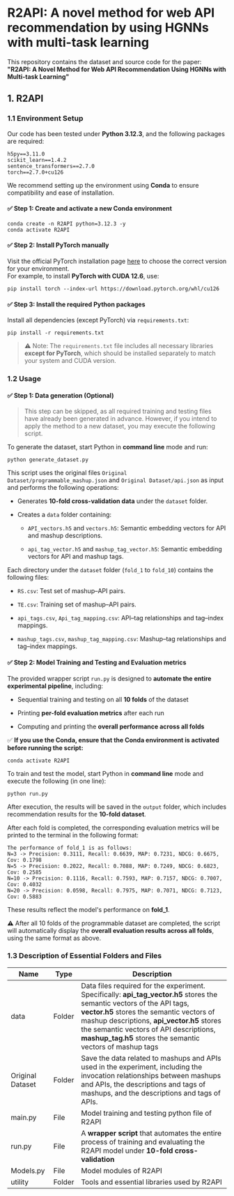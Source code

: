 # R2API: A novel method for web API recommendation by using HGNNs with multi-task learning

This repository contains the dataset and source code for the paper:\
**"R2API: A Novel Method for Web API Recommendation Using HGNNs with Multi-task Learning"**

## 1. R2API

### 1.1 Environment Setup

Our code has been tested under **Python 3.12.3**, and the following packages are required:

    h5py==3.11.0 
    scikit_learn==1.4.2 
    sentence_transformers==2.7.0 
    torch==2.7.0+cu126

We recommend setting up the environment using **Conda** to ensure compatibility and ease of installation.

#### ✅ Step 1: Create and activate a new Conda environment

    conda create -n R2API python=3.12.3 -y
    conda activate R2API 
    
#### ✅ Step 2: Install PyTorch manually

Visit the official PyTorch installation page [here](https://pytorch.org/) to choose the correct version for your environment.\
For example, to install **PyTorch with CUDA 12.6**, use:

    pip install torch --index-url https://download.pytorch.org/whl/cu126

#### ✅ Step 3: Install the required Python packages

Install all dependencies (except PyTorch) via `requirements.txt`:

    pip install -r requirements.txt

> ⚠️ Note: The `requirements.txt` file includes all necessary libraries **except for PyTorch**, which should be installed separately to match your system and CUDA version.


### 1.2 Usage

#### ✅ Step 1: Data generation (Optional)

> This step can be skipped, as all required training and testing files have already been generated in advance. However, if you intend to apply the method to a new dataset, you may execute the following script.

To generate the dataset, start Python in **command line** mode and run:

    python generate_dataset.py

This script uses the original files `Original Dataset/programmable_mashup.json` and `Original Dataset/api.json` as input and performs the following operations:

*   Generates **10-fold cross-validation data**  under the `dataset` folder.

*   Creates a `data` folder containing:

    *   `API_vectors.h5` and `vectors.h5`: Semantic embedding vectors for API and mashup descriptions.

    *   `api_tag_vector.h5` and `mashup_tag_vector.h5`: Semantic embedding vectors for API and mashup tags.

Each directory under the `dataset` folder  (`fold_1` to `fold_10`) contains the following files:

*   `RS.csv`: Test set of mashup–API pairs.

*   `TE.csv`: Training set of mashup–API pairs.

*   `api_tags.csv`, `Api_tag_mapping.csv`: API–tag relationships and tag–index mappings.

*   `mashup_tags.csv`, `mashup_tag_mapping.csv`: Mashup–tag relationships and tag–index mappings.

#### ✅ Step 2: **Model Training and Testing and Evaluation metrics**

The provided wrapper script `run.py` is designed to **automate the entire experimental pipeline**, including:

*   Sequential training and testing on all **10 folds** of the dataset

*   Printing **per-fold evaluation metrics** after each run

*   Computing and printing the **overall performance across all folds**

✅ **If you use the Conda, ensure that the Conda environment is activated before running the script:**

    conda activate R2API

To train and test the model, start Python in **command line** mode and execute the following (in one line):

    python run.py

After execution, the results will be saved in the `output` folder, which includes recommendation results for the **10-fold dataset**.

&#x20;

After each fold is completed, the corresponding evaluation metrics will be printed to the terminal in the following format:

    The performance of fold_1 is as follows: 
    N=3 -> Precision: 0.3111, Recall: 0.6639, MAP: 0.7231, NDCG: 0.6675, Cov: 0.1798 
    N=5 -> Precision: 0.2022, Recall: 0.7088, MAP: 0.7249, NDCG: 0.6823, Cov: 0.2585 
    N=10 -> Precision: 0.1116, Recall: 0.7593, MAP: 0.7157, NDCG: 0.7007, Cov: 0.4032 
    N=20 -> Precision: 0.0598, Recall: 0.7975, MAP: 0.7071, NDCG: 0.7123, Cov: 0.5883

These results reflect the model's performance on **fold\_1**.

**⚠️** After all 10 folds of the programmable dataset are completed, the script will automatically display the **overall evaluation results across all folds**, using the same format as above.

### 1.3 Description of Essential Folders and Files

| Name          | Type   | Description                                                                                                                                                                                                                                                                                                                    |
| ------------- | ------ | ------------------------------------------------------------------------------------------------------------------------------------------------------------------------------------------------------------------------------------------------------------------------------------------------------------------------------ |
| data          | Folder | Data files required for the experiment. Specifically: **api\_tag\_vector.h5** stores the semantic vectors of the API tags, **vector.h5** stores the semantic vectors of mashup descriptions, **api\_vector.h5** stores the semantic vectors of API descriptions, **mashup\_tag.h5** stores the semantic vectors of mashup tags |
| Original Dataset | Folder | Save the data related to mashups and APIs used in the experiment, including the invocation relationships between mashups and APIs, the descriptions and tags of mashups, and the descriptions and tags of APIs.                                                                                                                |
| main.py       | File   | Model training and testing python file of R2API                                                                                                                                                                                                                                                                                |
| run.py        | File   | A **wrapper script** that automates the entire process of training and evaluating the R2API model under **10-fold cross-validation**                                                                                                                                                                                           |
| Models.py     | File   | Model modules of R2API                                                                                                                                                                                                                                                                                                         |
| utility       | Folder | Tools and essential libraries used by R2API                                                                                                                                                                                                                                                                                    |

####


